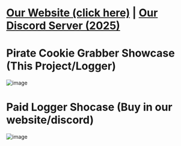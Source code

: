 # [Our Website (click here)](https://pirate-stealer.carrd.co) | [Our Discord Server (2025)](https://discord.gg/QNmgUZmk)

# Pirate Cookie Grabber Showcase (This Project/Logger)
![image](https://github.com/Mani175/Pirate-Cookie-Grabber/assets/60432696/68100ff2-790f-4d36-91ab-25bd3ab79884)
# Paid Logger Shocase (Buy in our website/discord)
![image](https://github.com/user-attachments/assets/f71d514c-426d-4196-9a4f-78704d9c6975)

